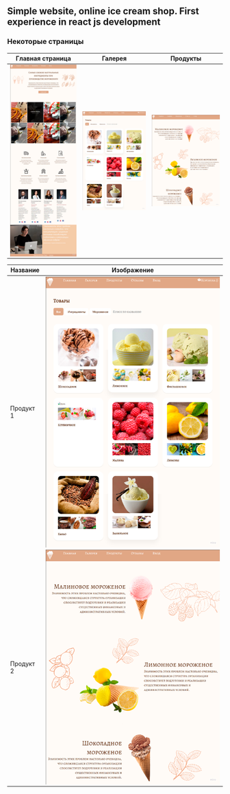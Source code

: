 
## Simple website, online ice cream shop. First experience in react js development
### Некоторые страницы

| Главная страница|Галерея|Продукты |
|:----------------:|:---------:|:----------------:|
|<img src="https://github.com/denisislamgaleevv/SimpleReactIceCreamSite/blob/master/Main.png" width="400" valign="top" > | <img src="https://github.com/denisislamgaleevv/SimpleReactIceCreamSite/blob/master/Gallery.png" width="400" valign="top"> | <img src="https://github.com/denisislamgaleevv/SimpleReactIceCreamSite/blob/master/Products.png" width="400" valign="top"> |
 



| Название | Изображение |
| -------- | ----------- |
| Продукт 1 | <img   src="https://github.com/denisislamgaleevv/SimpleReactIceCreamSite/blob/master/Gallery.png" valign="top"> |
| Продукт 2 | <img   src="https://github.com/denisislamgaleevv/SimpleReactIceCreamSite/blob/master/Products.png" valign="top"> |
 
